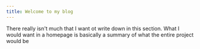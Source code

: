 ```yaml
---
title: Welcome to my blog
---
```


There really isn't much that I want ot write down in this section. What I would want in a homepage is basically a summary of what the entire project would be
